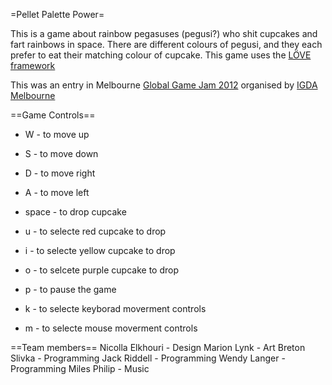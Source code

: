 =Pellet Palette Power=

This is a game about rainbow pegasuses (pegusi?) who shit cupcakes and fart rainbows in space. There are different colours of pegusi, and they each prefer to eat their matching colour of cupcake. This game uses the [LÖVE framework][1]

This was an entry in Melbourne [Global Game Jam 2012][2] organised by [IGDA Melbourne][3]

[1]:http://www.love2d.org
[2]:http://globalgamejam.org
[3]:http://igdamelbourne.org/

==Game Controls==

- W - to move up
- S - to move down
- D - to move right
- A - to move left

- space - to drop cupcake
- u - to selecte red cupcake to drop
- i - to selecte yellow cupcake to drop
- o - to selcete purple cupcake to drop
- p - to pause the game
- k - to selecte keyborad moverment controls
- m - to selecte mouse moverment controls

==Team members==
Nicolla Elkhouri - Design
Marion Lynk - Art
Breton Slivka - Programming
Jack Riddell - Programming
Wendy Langer - Programming
Miles Philip - Music